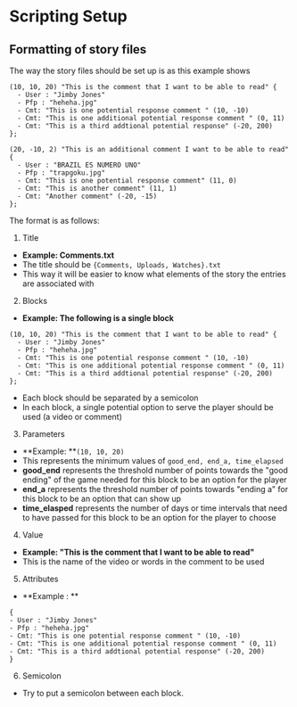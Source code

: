 # Scripting Setup

## Formatting of story files

The way the story files should be set up is as this example shows

```
(10, 10, 20) "This is the comment that I want to be able to read" {
  - User : "Jimby Jones"
  - Pfp : "heheha.jpg"
  - Cmt: "This is one potential response comment " (10, -10)
  - Cmt: "This is one additional potential response comment " (0, 11)
  - Cmt: "This is a third addtional potential response" (-20, 200)
};

(20, -10, 2) "This is an additional comment I want to be able to read" {
  - User : "BRAZIL ES NUMERO UNO"
  - Pfp : "trapgoku.jpg"
  - Cmt: "This is one potential response comment" (11, 0)
  - Cmt: "This is another comment" (11, 1)
  - Cmt: "Another comment" (-20, -15)
};
```

The format is as follows:

1. Title
  - **Example: Comments.txt**
  - The title should be `{Comments, Uploads, Watches}.txt`
  - This way it will be easier to know what elements of the story the entries are associated with

2. Blocks
  - **Example: The following is a single block** 
```
(10, 10, 20) "This is the comment that I want to be able to read" {
  - User : "Jimby Jones"
  - Pfp : "heheha.jpg"
  - Cmt: "This is one potential response comment " (10, -10)
  - Cmt: "This is one additional potential response comment " (0, 11)
  - Cmt: "This is a third addtional potential response" (-20, 200)
};
  ```
  - Each block should be separated by a semicolon
  - In each block, a single potential option to serve the player should be used (a video or comment)

3. Parameters
  - **Example: **`(10, 10, 20)`
  - This represents the minimum values of `good_end, end_a, time_elapsed`
  - **good_end** represents the threshold number of points towards the "good ending" of the game needed for this block to be an option for the player
  - **end_a** represents the threshold number of points towards "ending a" for this block to be an option that can show up
  - **time_elasped** represents the number of days or time intervals that need to have passed for this block to be an option for the player to choose

4. Value
  - **Example: "This is the comment that I want to be able to read"**
  - This is the name of the video or words in the comment to be used

5. Attributes
  - **Example : ** 
  ```
{
  - User : "Jimby Jones"
  - Pfp : "heheha.jpg"
  - Cmt: "This is one potential response comment " (10, -10)
  - Cmt: "This is one additional potential response comment " (0, 11)
  - Cmt: "This is a third addtional potential response" (-20, 200)
}
```

6. Semicolon
  - Try to put a semicolon between each block.
